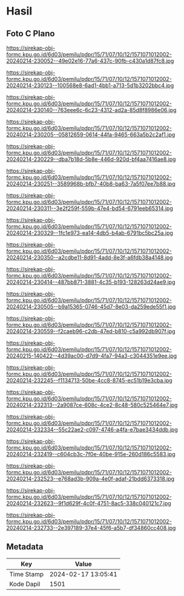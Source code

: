 # Hasil

## Foto C Plano

https://sirekap-obj-formc.kpu.go.id/6d03/pemilu/pdpr/15/71/07/10/12/1571071012002-20240214-230052--49e02e16-77a6-437c-90fb-c430a1d87fc8.jpg

https://sirekap-obj-formc.kpu.go.id/6d03/pemilu/pdpr/15/71/07/10/12/1571071012002-20240214-230123--100568e8-6ad1-4bb1-a713-5d1b3202bbc4.jpg

https://sirekap-obj-formc.kpu.go.id/6d03/pemilu/pdpr/15/71/07/10/12/1571071012002-20240214-230140--763eee6c-6c23-4312-ad2a-85d8f8986e06.jpg

https://sirekap-obj-formc.kpu.go.id/6d03/pemilu/pdpr/15/71/07/10/12/1571071012002-20240214-230205--05812659-0614-44fa-9465-663a5b2c2af1.jpg

https://sirekap-obj-formc.kpu.go.id/6d03/pemilu/pdpr/15/71/07/10/12/1571071012002-20240214-230229--dba7b18d-5b8e-446d-920d-bf4aa7416ae8.jpg

https://sirekap-obj-formc.kpu.go.id/6d03/pemilu/pdpr/15/71/07/10/12/1571071012002-20240214-230251--3589968b-bfb7-40b8-ba63-7a5f07ee7b88.jpg

https://sirekap-obj-formc.kpu.go.id/6d03/pemilu/pdpr/15/71/07/10/12/1571071012002-20240214-230311--3e2f259f-559b-47e4-bd54-6791eeb65314.jpg

https://sirekap-obj-formc.kpu.go.id/6d03/pemilu/pdpr/15/71/07/10/12/1571071012002-20240214-230329--1fc1e973-ea14-4db5-b4ab-6791bc5bc25a.jpg

https://sirekap-obj-formc.kpu.go.id/6d03/pemilu/pdpr/15/71/07/10/12/1571071012002-20240214-230350--a2cdbe11-8d91-4add-8e3f-a6fdb38a4148.jpg

https://sirekap-obj-formc.kpu.go.id/6d03/pemilu/pdpr/15/71/07/10/12/1571071012002-20240214-230414--487bb871-3881-4c35-b193-128263d24ae9.jpg

https://sirekap-obj-formc.kpu.go.id/6d03/pemilu/pdpr/15/71/07/10/12/1571071012002-20240214-230505--b9a15365-0746-45d7-8e03-da259ede55f1.jpg

https://sirekap-obj-formc.kpu.go.id/6d03/pemilu/pdpr/15/71/07/10/12/1571071012002-20240214-230559--f2caeb96-c2db-47ed-b810-c5a992db907f.jpg

https://sirekap-obj-formc.kpu.go.id/6d03/pemilu/pdpr/15/71/07/10/12/1571071012002-20240215-140422--4d39ac00-d7d9-4fa7-94a3-c3044351e9ee.jpg

https://sirekap-obj-formc.kpu.go.id/6d03/pemilu/pdpr/15/71/07/10/12/1571071012002-20240214-232245--f1134713-50be-4cc8-8745-ec51b19e3cba.jpg

https://sirekap-obj-formc.kpu.go.id/6d03/pemilu/pdpr/15/71/07/10/12/1571071012002-20240214-232313--2a9087ce-608c-4ce2-8c48-580c525464e7.jpg

https://sirekap-obj-formc.kpu.go.id/6d03/pemilu/pdpr/15/71/07/10/12/1571071012002-20240214-232334--55c22ae2-c097-4746-a4fa-e7bae3434ddb.jpg

https://sirekap-obj-formc.kpu.go.id/6d03/pemilu/pdpr/15/71/07/10/12/1571071012002-20240214-232419--c604cb3c-7f0e-40be-915e-260d186c5583.jpg

https://sirekap-obj-formc.kpu.go.id/6d03/pemilu/pdpr/15/71/07/10/12/1571071012002-20240214-232523--e768ad3b-909a-4e0f-adaf-21bdd6373318.jpg

https://sirekap-obj-formc.kpu.go.id/6d03/pemilu/pdpr/15/71/07/10/12/1571071012002-20240214-232623--9f1d629f-4c0f-4751-8ac5-338c040121c7.jpg

https://sirekap-obj-formc.kpu.go.id/6d03/pemilu/pdpr/15/71/07/10/12/1571071012002-20240214-232733--2e397189-37e4-45f6-a5b7-df34860cc408.jpg


## Metadata

| Key        | Value               |
| ---------- | ------------------- |
| Time Stamp | 2024-02-17 13:05:41 |
| Kode Dapil | 1501                |




